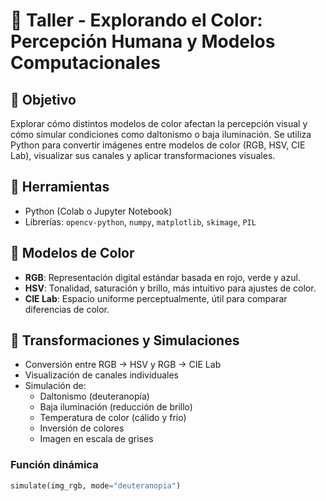 # 🧪 Taller - Explorando el Color: Percepción Humana y Modelos Computacionales

## 🎯 Objetivo

Explorar cómo distintos modelos de color afectan la percepción visual y cómo simular condiciones como daltonismo o baja iluminación. Se utiliza Python para convertir imágenes entre modelos de color (RGB, HSV, CIE Lab), visualizar sus canales y aplicar transformaciones visuales.

## 🧰 Herramientas

- Python (Colab o Jupyter Notebook)
- Librerías: `opencv-python`, `numpy`, `matplotlib`, `skimage`, `PIL`

## 🎨 Modelos de Color

- **RGB**: Representación digital estándar basada en rojo, verde y azul.
- **HSV**: Tonalidad, saturación y brillo, más intuitivo para ajustes de color.
- **CIE Lab**: Espacio uniforme perceptualmente, útil para comparar diferencias de color.

## 🔬 Transformaciones y Simulaciones

- Conversión entre RGB → HSV y RGB → CIE Lab
- Visualización de canales individuales
- Simulación de:
  - Daltonismo (deuteranopía)
  - Baja iluminación (reducción de brillo)
  - Temperatura de color (cálido y frío)
  - Inversión de colores
  - Imagen en escala de grises

### Función dinámica
```python
simulate(img_rgb, mode="deuteranopia")
